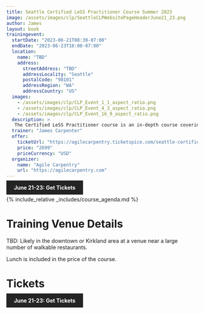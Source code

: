 ```yaml
---
title: Seattle Certified LeSS Practitioner Course Summer 2023
image: /assets/images/clp/SeattleCLPWebsitePageHeaderJune21_23.png
author: James
layout: book
trainingevent:
  startDate: "2023-06-21T08:30-07:00"
  endDate: "2023-06-23T18:00-07:00"
  location:
    name: "TBD"
    address:
      streetAddress: "TBD"
      addressLocality: "Seattle"
      postalCode: "98101"
      addressRegion: "WA"
      addressCountry: "US"
  images:
    - /assets/images/clp/CLP_Event_1_1_aspect_ratio.png
    - /assets/images/clp/CLP_Event_4_3_aspect_ratio.png
    - /assets/images/clp/CLP_Event_16_9_aspect_ratio.png
  description: >
   The Certified LeSS Practitioner course is an in-depth course covering the LeSS principles, framework and rules, and guides. It provides essential information for adopting and improving LeSS to your product development group. The course contains an overview of LeSS, stories on LeSS adoptions, exercises and extensive LeSS Q&A to ensure we discuss the topics most of interest to the participants.
  trainer: "James Carpenter"
  offer:
    ticketUrl: "https://agilecarpentry.ticketspice.com/seattle-certified-less-practitioner-workshop-summer-2023"
    price: "2699"
    priceCurrency: "USD"
  organizer:
    name: "Agile Carpentry"
    url: "https://agilecarpentry.com"
---
```


<a class="wx-button" href="https://agilecarpentry.ticketspice.com/seattle-certified-less-practitioner-workshop-summer-2023" style="background:rgba(36,36,36,1);color:white;padding:10px 20px;text-decoration:none;font-weight:bold;" target="_blank">June 21-23: Get Tickets</a>

{% include_relative _includes/course_agenda.md %}


# Training Venue Details

TBD: Likely in the downtown or Kirkland area at a venue near a large number of walkable restaurants.

Lunch is included in the price of the course.

# Tickets

<a class="wx-button" href="https://agilecarpentry.ticketspice.com/seattle-certified-less-practitioner-workshop-summer-2023" style="background:rgba(36,36,36,1);color:white;padding:10px 20px;text-decoration:none;font-weight:bold;" target="_blank">June 21-23: Get Tickets</a>



